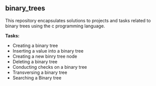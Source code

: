 ## binary_trees  
This repository encapsulates solutions to projects and tasks related to binary trees using the c programming language.  

**Tasks:**  
+ Creating a binary tree
+ Inserting a value into a binary tree
+ Creating a new binry tree node
+ Deleting a binary tree
+ Conducting checks on a binary tree
+ Transversing a binary tree
+ Searching a Binary tree
